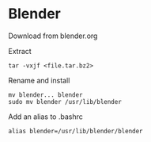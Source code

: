 # Blender

Download from blender.org

Extract
```commandline
tar -vxjf <file.tar.bz2>
```

Rename and install
```commandline
mv blender... blender
sudo mv blender /usr/lib/blender
```

Add an alias to .bashrc

```commandline
alias blender=/usr/lib/blender/blender
```